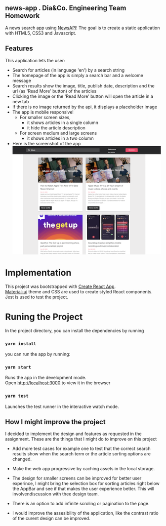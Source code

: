 ## news-app .  Dia&Co. Engineering Team Homework
 A news search app using [NewsAPI](https://newsapi.org)! The goal is to create a static application with HTML5, CSS3 and Javascript. 

 ## Features
  This application lets the user:
  - Search for articles (in language 'en') by a search string 
  - The homepage of the app is simply a search bar and a welcome message
  - Search results show the image, title, publish date, description and the url (as 'Read More' button) of the articles
  - Clicking the image or the 'Read More' button will open the article in a new tab 
  - If  there is no image returned by the api, it displays a placeholder image
  - The app is mobile responsive! 
     - For smaller screen sizes,
        -  it shows articles in a single column 
        -  it hide the article description
     - For screen medium and large screens
        -  it shows articles in a two column   
  - Here is the screenshot of the app
   ![With Search Results](ScreenShot.png)

# Implementation
This project was bootstrapped with [Create React App](https://github.com/facebook/create-react-app).\
 [Material-ui](https://material-ui.com/) theme and CSS are used to create styled React components.\
 Jest is used to test the project.

# Runing the Project

In the project directory, you can install the dependencies by running

### `yarn install`

you can run the app by running:

### `yarn start`

Runs the app in the development mode.\
Open [http://localhost:3000](http://localhost:3000) to view it in the browser

### `yarn test`

Launches the test runner in the interactive watch mode.

## How I might improve the project
I decided to implement the design and features as requested in the assignment.
These are the things that I might do to improve on this project

- Add more test cases  for example one to test that the correct search results show when the search term or the article sorting options are changed.

- Make the web app progressive by caching assets in the local storage.

- The design for smaller screens can be improved for better user experince, I might bring the selection box for sorting articles right below the AppBar and see if that makes the user experience better. This will involvendiscussion with thee design team.

- There is an option to add infinite scroling or pagination to the page.

- I would improve the assesibility of the application, like the contrast ratio of the  curent design can be improved.